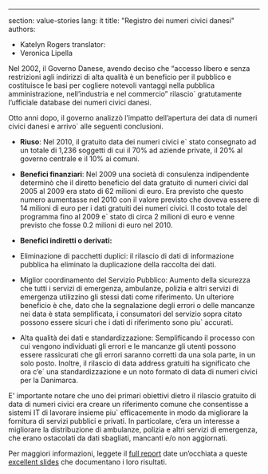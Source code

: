 ---
section: value-stories
lang: it
title:  "Registro dei numeri civici danesi"
authors:
- Katelyn Rogers
translator:
- Veronica Lipella

Nel 2002, il Governo Danese, avendo deciso che “accesso libero e senza restrizioni agli indirizzi di alta qualità è un beneficio per il pubblico e costituisce le basi per cogliere notevoli vantaggi nella pubblica amministrazione, nell’industria e nel commercio” rilascio` gratutamente l’ufficiale database dei numeri civici danesi.

Otto anni dopo, il governo analizzò l’impatto dell’apertura dei data di numeri civici danesi e arrivo` alle seguenti conclusioni.
* __Riuso__: Nel 2010, il gratuito data dei numeri civici e` stato consegnato ad un totale di 1,236 soggetti di cui il 70% ad aziende private, il 20% al governo centrale e il 10% ai comuni.

* __Benefici finanziari__: Nel 2009 una società di consulenza indipendente determinò che il diretto beneficio del data gratuito di numeri civici dal 2005 al 2009 era stato di 62 milioni di euro. Era previsto che questo numero aumentasse nel 2010 con il valore previsto che doveva essere di 14 milioni di euro per i dati gratuiti dei numeri civici. Il costo totale del programma fino al 2009 e` stato di circa 2 milioni di euro e venne previsto che fosse 0.2 milioni di euro nel 2010.

 * __Benefici indiretti o derivati:__
 * Eliminazione di pacchetti duplici: il rilascio di dati di informazione pubblica ha eliminato la duplicazione della raccolta dei dati.
 * Miglior coordinamento del Servizio Pubblico: Aumento della sicurezza che tutti i servizi di emergenza, ambulanze, polizia e altri servizi di emergenza utilizzino gli stessi dati come riferimento. Un ulteriore beneficio è che, dato che la segnalazione degli errori o delle mancanze nei data è stata semplificata, i consumatori del servizio sopra citato possono essere sicuri che i dati di riferimento sono piu` accurati.
 * Alta qualità dei dati e standardizzazione: Semplificando il processo con cui vengono individuati gli errori e le mancanze gli utenti possono essere rassicurati che gli errori saranno corretti da una sola parte, in un solo posto. Inoltre, il rilascio di data address gratuiti ha significato che ora c’e` una standardizzazione e un noto formato di data di numeri civici per la Danimarca.

 E' importante notare che uno dei primari obiettivi dietro il rilascio gratuito di data di numeri civici era creare un riferimento comune che consentisse a sistemi IT di lavorare insieme piu` efficacemente in modo da migliorare la fornitura di servizi pubblici e privati. In particolare, c’era un interesse a migliorare la distribuzione di ambulanze, polizia e altri servizi di emergenza, che erano ostacolati da dati sbagliati, mancanti e/o non aggiornati.

Per maggiori informazioni, leggete il  [full report](http://www.adresse-info.dk/Portals/2/Benefit/Value_Assessment_Danish_Address_Data_UK_2010-07-07b.pdf) date un’occhiata a queste  [excellent slides](https://docs.google.com/a/okfn.org/file/d/18eQbdjhWTJ_QPKaM7eaYg7lLNiEBhs4HXxCjcs6XxvNDJpMBoq5FPMiydgB4/edit?usp=drive_web) che documentano i loro risultati. 
